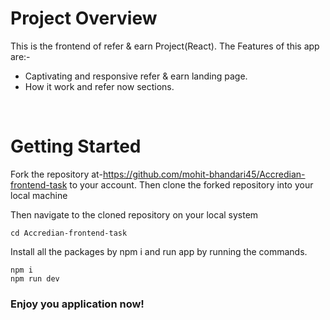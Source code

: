 # Project Overview

 This is the frontend of refer & earn Project(React).
The Features of this app are:-
- Captivating and responsive refer & earn landing page.
- How it work and refer now sections.

<br/>

# Getting Started

Fork the repository at-https://github.com/mohit-bhandari45/Accredian-frontend-task to your account.
Then clone the forked repository into your local machine

Then navigate to the cloned repository on your local system

``` 
cd Accredian-frontend-task
```

Install all the packages by npm i and run app by running the commands.

``` 
npm i
npm run dev
```

### Enjoy you application now!